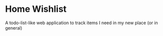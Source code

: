 Home Wishlist
=============
A todo-list-like web application to track items I need in my new place (or in general)
